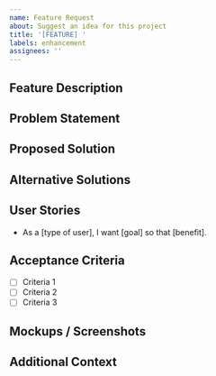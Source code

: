 ```yaml
---
name: Feature Request
about: Suggest an idea for this project
title: '[FEATURE] '
labels: enhancement
assignees: ''
---
```


## Feature Description
<!-- A clear and concise description of the feature you're requesting. -->

## Problem Statement
<!-- Describe the problem or limitation that this feature would address. -->

## Proposed Solution
<!-- Describe the solution you'd like. Be as detailed as possible. -->

## Alternative Solutions
<!-- Describe any alternative solutions or features you've considered. -->

## User Stories
<!-- Add user stories that would be fulfilled by this feature. -->
- As a [type of user], I want [goal] so that [benefit].

## Acceptance Criteria
<!-- List the criteria that must be met for this feature to be considered complete. -->
- [ ] Criteria 1
- [ ] Criteria 2
- [ ] Criteria 3

## Mockups / Screenshots
<!-- If applicable, add mockups or screenshots to help explain your feature. -->

## Additional Context
<!-- Add any other context or information about the feature request here. -->
